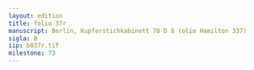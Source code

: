 ```yaml
---
layout: edition
title: folio 37r
manuscript: Berlin, Kupferstichkabinett 78 D 8 (olim Hamilton 337)
sigla: B
iip: b037r.tif
milestone: 73
---
```

